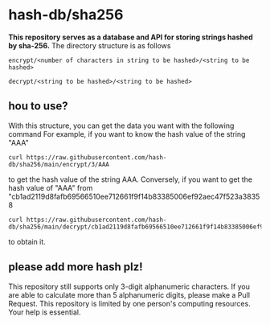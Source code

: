 # hash-db/sha256
**This repository serves as a database and API for storing strings hashed by sha-256.**
The directory structure is as follows

    encrypt/<number of characters in string to be hashed>/<string to be hashed>

    decrypt/<string to be hashed>/<string to be hashed>

## hou to use?
With this structure, you can get the data you want with the following command
For example, if you want to know the hash value of the string "AAA"

    curl https://raw.githubusercontent.com/hash-db/sha256/main/encrypt/3/AAA

to get the hash value of the string AAA.
Conversely, if you want to get the hash value of "AAA" from "cb1ad2119d8fafb69566510ee712661f9f14b83385006ef92aec47f523a38358

    curl https://raw.githubusercontent.com/hash-db/sha256/main/decrypt/cb1ad2119d8fafb69566510ee712661f9f14b83385006ef92aec47f523a38358

to obtain it.

## please add more hash plz!
This repository still supports only 3-digit alphanumeric characters.
If you are able to calculate more than 5 alphanumeric digits, please make a Pull Request.
This repository is limited by one person's computing resources. Your help is essential.
